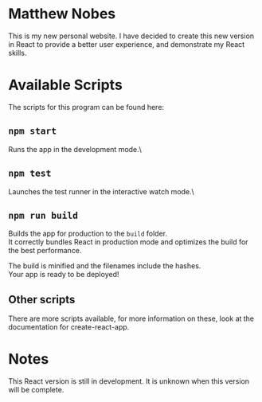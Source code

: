 # Matthew Nobes 

This is my new personal website. I have decided to create this new version in React to provide a better user experience, and demonstrate my React skills.

# Available Scripts

The scripts for this program can be found here:

## `npm start`

Runs the app in the development mode.\

## `npm test`

Launches the test runner in the interactive watch mode.\

## `npm run build`

Builds the app for production to the `build` folder.\
It correctly bundles React in production mode and optimizes the build for the best performance.

The build is minified and the filenames include the hashes.\
Your app is ready to be deployed!

## Other scripts

There are more scripts available, for more information on these, look at the documentation for create-react-app.

# Notes

This React version is still in development. It is unknown when this version will be complete.